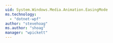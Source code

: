 ```yaml
---
uid: System.Windows.Media.Animation.EasingMode
ms.technology: 
  - "dotnet-wpf"
author: "stevehoag"
ms.author: "shoag"
manager: "wpickett"
---
```

